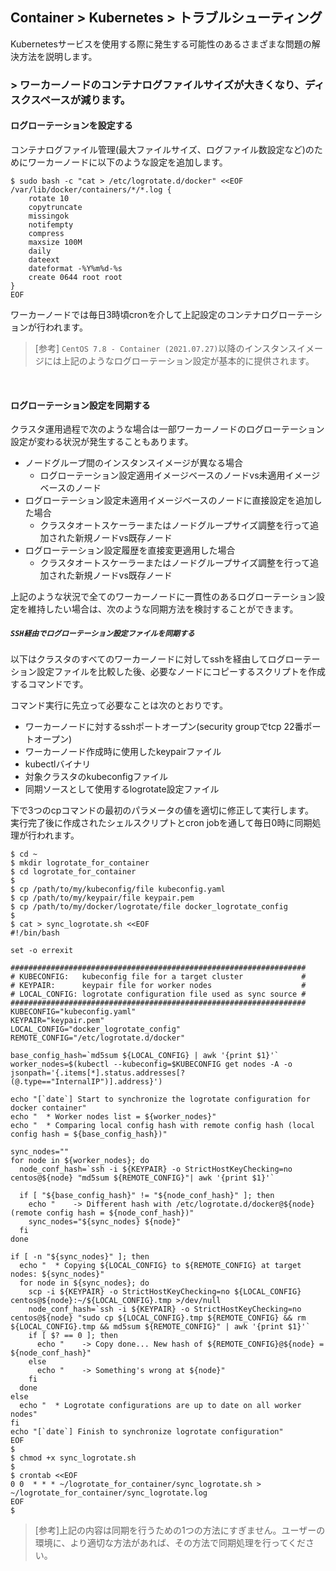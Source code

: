 ## Container > Kubernetes > トラブルシューティング

Kubernetesサービスを使用する際に発生する可能性のあるさまざまな問題の解決方法を説明します。

### > ワーカーノードのコンテナログファイルサイズが大きくなり、ディスクスペースが減ります。

#### ログローテーションを設定する
コンテナログファイル管理(最大ファイルサイズ、ログファイル数設定など)のためにワーカーノードに以下のような設定を追加します。

```
$ sudo bash -c "cat > /etc/logrotate.d/docker" <<EOF
/var/lib/docker/containers/*/*.log {
    rotate 10
    copytruncate
    missingok
    notifempty
    compress
    maxsize 100M
    daily
    dateext
    dateformat -%Y%m%d-%s
    create 0644 root root
}
EOF
```

ワーカーノードでは毎日3時頃cronを介して上記設定のコンテナログローテーションが行われます。

> [参考] `CentOS 7.8 - Container (2021.07.27)`以降のインスタンスイメージには上記のようなログローテーション設定が基本的に提供されます。
<br>

#### ログローテーション設定を同期する

クラスタ運用過程で次のような場合は一部ワーカーノードのログローテーション設定が変わる状況が発生することもあります。
  * ノードグループ間のインスタンスイメージが異なる場合
    * ログローテーション設定適用イメージベースのノードvs未適用イメージベースのノード
  * ログローテーション設定未適用イメージベースのノードに直接設定を追加した場合
    * クラスタオートスケーラーまたはノードグループサイズ調整を行って追加された新規ノードvs既存ノード
  * ログローテーション設定履歴を直接変更適用した場合
    * クラスタオートスケーラーまたはノードグループサイズ調整を行って追加された新規ノードvs既存ノード

上記のような状況で全てのワーカーノードに一貫性のあるログローテーション設定を維持したい場合は、次のような同期方法を検討することができます。

##### ```SSH経由でログローテーション設定ファイルを同期する```

以下はクラスタのすべてのワーカーノードに対してsshを経由してログローテーション設定ファイルを比較した後、必要なノードにコピーするスクリプトを作成するコマンドです。

コマンド実行に先立って必要なことは次のとおりです。

* ワーカーノードに対するsshポートオープン(security groupでtcp 22番ポートオープン)
* ワーカーノード作成時に使用したkeypairファイル
* kubectlバイナリ
* 対象クラスタのkubeconfigファイル
* 同期ソースとして使用するlogrotate設定ファイル

下で3つのcpコマンドの最初のパラメータの値を適切に修正して実行します。<br>
実行完了後に作成されたシェルスクリプトとcron jobを通して毎日0時に同期処理が行われます。
```
$ cd ~
$ mkdir logrotate_for_container
$ cd logrotate_for_container
$
$ cp /path/to/my/kubeconfig/file kubeconfig.yaml
$ cp /path/to/my/keypair/file keypair.pem
$ cp /path/to/my/docker/logrotate/file docker_logrotate_config
$
$ cat > sync_logrotate.sh <<EOF
#!/bin/bash

set -o errexit

##################################################################
# KUBECONFIG:   kubeconfig file for a target cluster             #
# KEYPAIR:      keypair file for worker nodes                    #
# LOCAL_CONFIG: logrotate configuration file used as sync source #
##################################################################
KUBECONFIG="kubeconfig.yaml"
KEYPAIR="keypair.pem"
LOCAL_CONFIG="docker_logrotate_config"
REMOTE_CONFIG="/etc/logrotate.d/docker"

base_config_hash=`md5sum ${LOCAL_CONFIG} | awk '{print $1}'`
worker_nodes=$(kubectl --kubeconfig=$KUBECONFIG get nodes -A -o jsonpath='{.items[*].status.addresses[?(@.type=="InternalIP")].address}')

echo "[`date`] Start to synchronize the logrotate configuration for docker container"
echo "  * Worker nodes list = ${worker_nodes}"
echo "  * Comparing local config hash with remote config hash (local config hash = ${base_config_hash})"

sync_nodes=""
for node in ${worker_nodes}; do
  node_conf_hash=`ssh -i ${KEYPAIR} -o StrictHostKeyChecking=no centos@${node} "md5sum ${REMOTE_CONFIG}"| awk '{print $1}'`

  if [ "${base_config_hash}" != "${node_conf_hash}" ]; then
    echo "    -> Different hash with /etc/logrotate.d/docker@${node} (remote config hash = ${node_conf_hash})"
    sync_nodes="${sync_nodes} ${node}"
  fi
done

if [ -n "${sync_nodes}" ]; then
  echo "  * Copying ${LOCAL_CONFIG} to ${REMOTE_CONFIG} at target nodes: ${sync_nodes}"
  for node in ${sync_nodes}; do
    scp -i ${KEYPAIR} -o StrictHostKeyChecking=no ${LOCAL_CONFIG} centos@${node}:~/${LOCAL_CONFIG}.tmp >/dev/null
    node_conf_hash=`ssh -i ${KEYPAIR} -o StrictHostKeyChecking=no centos@${node} "sudo cp ${LOCAL_CONFIG}.tmp ${REMOTE_CONFIG} && rm ${LOCAL_CONFIG}.tmp && md5sum ${REMOTE_CONFIG}" | awk '{print $1}'`
    if [ $? == 0 ]; then
      echo "    -> Copy done... New hash of ${REMOTE_CONFIG}@${node} = ${node_conf_hash}"
    else
      echo "    -> Something's wrong at ${node}"
    fi
  done
else
  echo "  * Logrotate configurations are up to date on all worker nodes"
fi
echo "[`date`] Finish to synchronize logrotate configuration"
EOF
$
$ chmod +x sync_logrotate.sh
$
$ crontab <<EOF
0 0  * * * ~/logrotate_for_container/sync_logrotate.sh > ~/logrotate_for_container/sync_logrotate.log
EOF
$
```



> [参考]上記の内容は同期を行うための1つの方法にすぎません。ユーザーの環境に、より適切な方法があれば、その方法で同期処理を行ってください。
